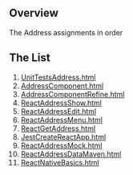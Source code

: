 ## Overview

The Address assignments in order

## The List

1) [UnitTestsAddress.html](UnitTestsAddress.html)
1) [AddressComponent.html](AddressComponent.html)
1) [AddressComponentRefine.html](AddressComponentRefine.html)
1) [ReactAddressShow.html](ReactAddressShow.html)
1) [ReactAddressEdit.html](ReactAddressEdit.html)
1) [ReactAddressMenu.html](ReactAddressMenu.html)  
1) [ReactGetAddress.html](ReactGetAddress.html)
1) [JestCreateReactApp.html](JestCreateReactApp.html)
1) [ReactAddressMock.html](ReactAddressMock.html)
1) [ReactAddressDataMaven.html](ReactAddressDataMaven.html)
1) [ReactNativeBasics.html](ReactNativeBasics.html)
